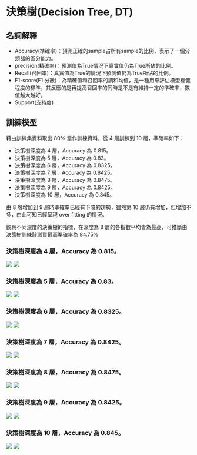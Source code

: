 # 決策樹(Decision Tree, DT)

## 名詞解釋
- Accuracy(準確率)：預測正確的sample占所有sample的比例，表示了一個分類器的區分能力。
- precision(精確率)：預測值為True情況下真實值仍為True所佔的比例。
- Recall(召回率)：真實值為True的情況下預測值仍為True所佔的比例。
- F1-score(F1 分數)：為精確值和召回率的調和均值，是一種用來評估模型穩健程度的標準，其反應的是再提高召回率的同時是不是有維持一定的準確率，數值越大越好。
- Support(支持度)：

## 訓練模型
藉由訓練集資料取出 80% 當作訓練資料，從 4 層訓練到 10 層，準確率如下：
- 決策樹深度為 4 層，Accuracy 為 0.815。
- 決策樹深度為 5 層，Accuracy 為 0.83。
- 決策樹深度為 6 層，Accuracy 為 0.8325。
- 決策樹深度為 7 層，Accuracy 為 0.8425。
- 決策樹深度為 8 層，Accuracy 為 0.8475。
- 決策樹深度為 9 層，Accuracy 為 0.8425。
- 決策樹深度為 10 層，Accuracy 為 0.845。

由 8 層增加到 9 層時準確率已經有下降的趨勢，雖然第 10 層仍有增加，但增加不多，由此可知已經呈現 over fitting 的情況。

觀察不同深度的決策樹的指標，在深度為 8 層的各指數平均皆為最高，可推斷由決策樹訓練該測資最高準確率為 84.75% 

### 決策樹深度為 4 層，Accuracy 為 0.815。
![](https://i.imgur.com/LnnDWmM.png)
![](https://i.imgur.com/cgr5UML.png)

### 決策樹深度為 5 層，Accuracy 為 0.83。
![](https://i.imgur.com/ACGd9yX.png)
![](https://i.imgur.com/Adxz76P.png)

### 決策樹深度為 6 層，Accuracy 為 0.8325。
![](https://i.imgur.com/VaHCaiX.png)
![](https://i.imgur.com/sD8DfFa.png)

### 決策樹深度為 7 層，Accuracy 為 0.8425。
![](https://i.imgur.com/spdYySI.png)
![](https://i.imgur.com/Q0umQOU.png)

### 決策樹深度為 8 層，Accuracy 為 0.8475。
![](https://i.imgur.com/1dxJD2Q.png)
![](https://i.imgur.com/3ZNddbr.png)

### 決策樹深度為 9 層，Accuracy 為 0.8425。
![](https://i.imgur.com/P5YvM0W.png)
![](https://i.imgur.com/8HZb3N5.png)

### 決策樹深度為 10 層，Accuracy 為 0.845。
![](https://i.imgur.com/vxjAob8.png)
![](https://i.imgur.com/Z91LUil.png)

